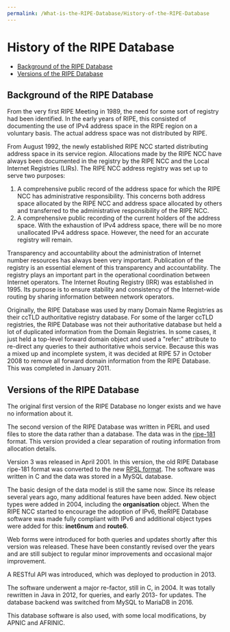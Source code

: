 ```yaml
---
permalink: /What-is-the-RIPE-Database/History-of-the-RIPE-Database
---
```


# History of the RIPE Database

* [Background of the RIPE Database](#background-of-the-ripe-database)
* [Versions of the RIPE Database](#versions-of-the-ripe-database)

## Background of the RIPE Database

From the very first RIPE Meeting in 1989, the need for some sort of registry had been identified. In the early years of RIPE, this consisted of documenting the use of IPv4 address space in the RIPE region on a voluntary basis. The actual address space was not distributed by RIPE.

From August 1992, the newly established RIPE NCC started distributing address space in its service region. Allocations made by the RIPE NCC have always been documented in the registry by the RIPE NCC and the Local Internet Registries (LIRs).
The RIPE NCC address registry was set up to serve two purposes:

1. A comprehensive public record of the address space for which the RIPE NCC has administrative responsibility. This concerns both address space allocated by the RIPE NCC and address space allocated by others and transferred to the administrative responsibility of the RIPE NCC.
1. A comprehensive public recording of the current holders of the address space. With the exhaustion of IPv4 address space, there will be no more unallocated IPv4 address space. However, the need for an accurate registry will remain.

Transparency and accountability about the administration of Internet number resources has always been very important. Publication of the registry is an essential element of this transparency and accountability.
The registry plays an important part in the operational coordination between Internet operators.
The Internet Routing Registry (IRR) was established in 1995. Its purpose is to ensure stability and consistency of the Internet-wide routing by sharing information between network operators.

Originally, the RIPE Database was used by many Domain Name Registries as their ccTLD authoritative registry database. For some of the larger ccTLD registries, the RIPE Database was not their authoritative database but held a lot of duplicated information from the Domain Registries. In some cases, it just held a top-level forward domain object and used a "refer:" attribute to re-direct any queries to their authoritative whois service. Because this was a mixed up and incomplete system, it was decided at RIPE 57 in October 2008 to remove all forward domain information from the RIPE Database. This was completed in January 2011.



## Versions of the RIPE Database

The original first version of the RIPE Database no longer exists and we have no information about it.

The second version of the RIPE Database was written in PERL and used files to store the data rather than a database. The data was in the [ripe-181](https://www.ripe.net/ripe/docs/ripe-181) format. This version provided a clear separation of routing information from allocation details.

Version 3 was released in April 2001. In this version, the old RIPE Database ripe-181 format was converted to the new [RPSL format](https://datatracker.ietf.org/doc/html/rfc2622). The software was written in C and the data was stored in a MySQL database.

The basic design of the data model is still the same now. Since its release several years ago, many additional features have been added. New object types were added in 2004, including the **organisation** object. When the RIPE NCC started to encourage the adoption of IPv6, theRIPE Database software was made fully compliant with IPv6 and additional object types were added for this: **inet6num** and **route6**.

Web forms were introduced for both queries and updates shortly after this version was released. These have been constantly revised over the years and are still subject to regular minor improvements and occasional major improvement.

A RESTful API was introduced, which was deployed to production in 2013.

The software underwent a major re-factor, still in C, in 2004. It was totally rewritten in Java in 2012, for queries, and early 2013- for updates. The database backend was switched from MySQL to MariaDB in 2016.

This database software is also used, with some local modifications, by APNIC and AFRINIC.
